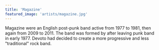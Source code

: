 ```yaml
---
title: 'Magazine'
featured_image: 'artists/magazine.jpg'
---
```

Magazine were an English post-punk band active from 1977 to 1981, then again from 2009 to 2011. The band was formed by  after leaving punk band  in early 1977. Devoto had decided to create a more progressive and less "traditional" rock band.


